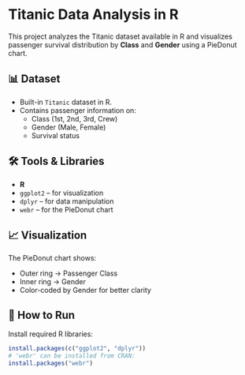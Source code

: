 # Titanic Data Analysis in R

This project analyzes the Titanic dataset available in R and visualizes passenger survival distribution by **Class** and **Gender** using a PieDonut chart.

## 📊 Dataset
- Built-in `Titanic` dataset in R.
- Contains passenger information on:
  - Class (1st, 2nd, 3rd, Crew)
  - Gender (Male, Female)
  - Survival status

## 🛠 Tools & Libraries
- **R**
- `ggplot2` – for visualization
- `dplyr` – for data manipulation
- `webr` – for the PieDonut chart

## 📈 Visualization
The PieDonut chart shows:
- Outer ring → Passenger Class  
- Inner ring → Gender  
- Color-coded by Gender for better clarity


## 🚀 How to Run
   Install required R libraries:
   ```R
   install.packages(c("ggplot2", "dplyr"))
   # 'webr' can be installed from CRAN:
   install.packages("webr")


